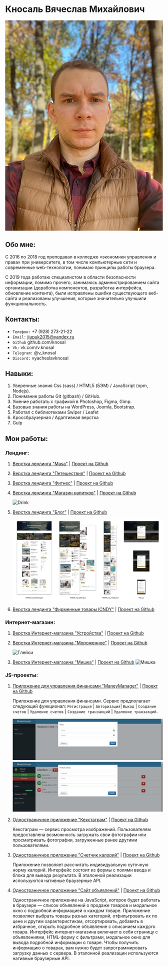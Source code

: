 # Кносаль Вячеслав Михайлович

![Аватар](img/avatar4_6.jpg)

## Обо мне:

С 2016 по 2018 год преподавал в колледже «экономики управления и права» при университете, в том числе компьютерные сети и современные web-технологии, понимаю принципы работы браузера.

С 2019 года работаю специалистом в области безопасности информации, помимо прочего, занимаюсь администрированием сайта организации (доработка компонентов, разработка интерфейса, обновление контента), были исправлены ошибки существующего веб-сайта и реализованы улучшения, которые значительно улучшили функциональность.

## Контакты:

- `Телефон:` +7 (928) 273-21-22
- `Email:`	jiupuk2015@yandex.ru
- `Github`  github.com/knosal
- `Vk:`    vk.com/v.knosal
- `Telegram:`    @v_knosal
- `Discord:`    vyacheslavknosal
    
## Навыки:
1. Уверенные знания Css (sass) / HTML5 (БЭМ) / JavaScript (npm, Nodejs).
2. Понимание работы Git (gitbash) / GitHub.
3. Умение работать с графикой в Photoshop, Figma, Gimp.
4. Базовые знания работы на WordPress, Joomla, Bootstrap.
5. Работал с библиотеками Swiper / Leafet
6. Кроссбраузерная / Адаптивная верстка
7. Gulp

## Мои работы:

### Лендинг:
1. [Верстка лендинга "Masa"](https://knosal.github.io/Accelerator-masa/) | [Проект на Github](https://github.com/knosal/Accelerator-masa)  



2. [Верстка лендинга "Петешествия"](https://knosal.github.io/LifeTour/) | [Проект на Github](https://github.com/knosal/LifeTour)  



3. [Верстка лендинга "Фитнес"](https://knosal.github.io/fitness_2.0/) | [Проект на Github](https://github.com/knosal/fitness_2.0)  



4. [Верстка лендинга "Магазин напитков"](https://knosal.github.io/122895-grading/) | [Проект на Github](https://github.com/knosal/122895-grading)   

    ![Drink](https://github.com/knosal/portfolio/assets/35274816/0c1c310e-dce2-4441-a31b-a11f10c69711)

5. [Верстка лендинга "Блог"](https://knosal.github.io/mq-diplom-adaptiv/) | [Проект на Github](https://github.com/knosal/mq-diplom-adaptiv)

    ![Дипломный проект №1 курса «Программист на JavaScript»: «Адаптивная и мобильная верстка»](img/ad1.jpg)

7. [Верстка лендинга "Фирменные товары ICNDY"](https://knosal.github.io/sportIcndy/) | [Проект на Github](https://github.com/knosal/sportIcndy)

### Интернет-магазин:
1. [Верстка  Интернет-магазина "Устройства"](https://knosal.github.io/122895-device/) | [Проект на Github]()


2. [Верстка Интернет-магазина "Мороженное"](https://knosal.github.io/122895-gllacy-35/) | [Проект на Github](https://github.com/knosal/122895-gllacy-35)

    ![Глейси](https://github.com/knosal/portfolio/assets/35274816/ea44100d-72d0-4dc3-95a5-fae60bb29d6b)

3. [Верстка Интернет-магазина "Мишка"](https://knosal.github.io/122895-mishka-27/index.html) | [Проект на Github](https://github.com/knosal/122895-mishka-27) 
    ![Мишка](https://github.com/knosal/portfolio/assets/35274816/9a770a37-d7db-4ca6-8d9d-c46187853c05)


### JS-проекты:
1. [Приложение для управления финансами "ManeyManager"](https://knosal.github.io/bhj-diploma/) | [Проект на Github](https://github.com/knosal/bhj-diploma)

    Приложение для управления финансами.  Сервис предполагает следующий функционал: `Регистрация` | `Авторизация`| `Выход` | `Создание счетов` | `Удаление счетов` | `Создание транзакций` | `Удаление транзакций`.

    ![Дипломный проект](img/js1.jpg)
    ![Дипломный проект](img/js2.jpg)
   
2. [Одностраничное приложение "Кекстаграм"](https://knosal.github.io/122895-kekstagram-28/) | [Проект на Github](https://github.com/knosal/122895-kekstagram-28)
    
    Кекстаграм — сервис просмотра изображений. Пользователям предоставлена возможность загружать свои фотографии или просматривать фотографии, загруженные ранее другими пользователями.
    
3. [Одностраничное приложение "Счетчик калорий"](https://knosal.github.io/calorieCounter/) | [Проект на Github](https://github.com/knosal/calorieCounter) 

   Приложение позволяет рассчитать индивидуальную суточную норму калорий. Интерфейс состоит из формы с полями ввода и блока для вывода результата. В эталонной реализации используются нативные браузерные API.
   
5. [Одностраничное приложение "Сайт объявлений"]() | [Проект на Github]()

   Одностраничное приложение на JavaScript, которое будет работать в браузере — список объявлений о продаже товаров и модальное окно с подробной информацией о каждом товаре. Приложение позволяет выбрать товары разных категорий, отфильтровать их по цене и другим характеристикам, отсортировать, добавить в избранное, открыть подробное объявление с описанием каждого товара. Интерфейс интернет-магазина включает в себя страницу с объявлениями, HTML-форму с фильтрами, модальное окно для вывода подробной информации о товаре. Чтобы получить информацию о товарах, вам нужно будет запрограммировать загрузку данных с сервера. В эталонной реализации используются нативные браузерные API.

